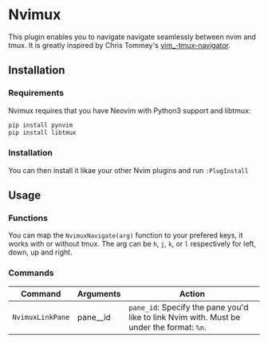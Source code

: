 Nvimux
=======================
This plugin enables you to navigate navigate seamlessly between nvim and tmux. It is greatly inspired by Chris Tommey's [vim_-tmux-navigator](https://github.com/christoomey/vim-tmux-navigator).

Installation
--------------
### Requirements

Nvimux requires that you have Neovim with Python3 support and libtmux:

``` sh
pip install pynvim
pip install libtmux
```

### Installation

You can then install it likae your other Nvim plugins and run `:PlugInstall`

Usage
------------
### Functions

You can map the `NvimuxNavigate(arg)` function to your prefered keys, it works with or without tmux.
The arg can be `h`, `j`, `k`, or `l` respectively for left, down, up and right.


### Commands

Command | Arguments | Action
--- | --- | ---
`NvimuxLinkPane` | pane__id | `pane_id`: Specify the pane you'd like to link Nvim with. Must be under the format: `%n`.
